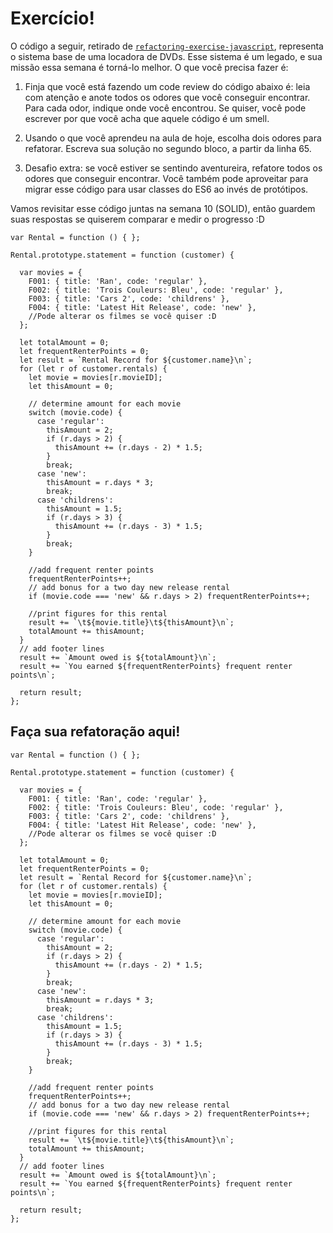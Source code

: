 # Exercício!

O código a seguir, retirado de [`refactoring-exercise-javascript`](https://github.com/greatersum/refactoring-exercise-javascript/), representa o sistema base de uma locadora de DVDs. Esse sistema é um legado, e sua missão essa semana é torná-lo melhor. O que você precisa fazer é:

1. Finja que você está fazendo um code review do código abaixo é: leia com atenção e anote todos os odores que você conseguir encontrar. Para cada odor, indique onde você encontrou. Se quiser, você pode escrever por que você acha que aquele código é um smell.

2. Usando o que você aprendeu na aula de hoje, escolha dois odores para refatorar. Escreva sua solução no segundo bloco, a partir da linha 65.

3. Desafio extra: se você estiver se sentindo aventureira, refatore todos os odores que conseguir encontrar. Você também pode aproveitar para migrar esse código para usar classes do ES6 ao invés de protótipos.

Vamos revisitar esse código juntas na semana 10 (SOLID), então guardem suas respostas se quiserem comparar e medir o progresso :D

```
var Rental = function () { };

Rental.prototype.statement = function (customer) {

  var movies = {
    F001: { title: 'Ran', code: 'regular' },
    F002: { title: 'Trois Couleurs: Bleu', code: 'regular' },
    F003: { title: 'Cars 2', code: 'childrens' },
    F004: { title: 'Latest Hit Release', code: 'new' },
    //Pode alterar os filmes se você quiser :D
  };

  let totalAmount = 0;
  let frequentRenterPoints = 0;
  let result = `Rental Record for ${customer.name}\n`;
  for (let r of customer.rentals) {
    let movie = movies[r.movieID];
    let thisAmount = 0;

    // determine amount for each movie
    switch (movie.code) {
      case 'regular':
        thisAmount = 2;
        if (r.days > 2) {
          thisAmount += (r.days - 2) * 1.5;
        }
        break;
      case 'new':
        thisAmount = r.days * 3;
        break;
      case 'childrens':
        thisAmount = 1.5;
        if (r.days > 3) {
          thisAmount += (r.days - 3) * 1.5;
        }
        break;
    }

    //add frequent renter points
    frequentRenterPoints++;
    // add bonus for a two day new release rental
    if (movie.code === 'new' && r.days > 2) frequentRenterPoints++;

    //print figures for this rental
    result += `\t${movie.title}\t${thisAmount}\n`;
    totalAmount += thisAmount;
  }
  // add footer lines
  result += `Amount owed is ${totalAmount}\n`;
  result += `You earned ${frequentRenterPoints} frequent renter points\n`;

  return result;
};
```

## Faça sua refatoração aqui!

```
var Rental = function () { };

Rental.prototype.statement = function (customer) {

  var movies = {
    F001: { title: 'Ran', code: 'regular' },
    F002: { title: 'Trois Couleurs: Bleu', code: 'regular' },
    F003: { title: 'Cars 2', code: 'childrens' },
    F004: { title: 'Latest Hit Release', code: 'new' },
    //Pode alterar os filmes se você quiser :D
  };

  let totalAmount = 0;
  let frequentRenterPoints = 0;
  let result = `Rental Record for ${customer.name}\n`;
  for (let r of customer.rentals) {
    let movie = movies[r.movieID];
    let thisAmount = 0;

    // determine amount for each movie
    switch (movie.code) {
      case 'regular':
        thisAmount = 2;
        if (r.days > 2) {
          thisAmount += (r.days - 2) * 1.5;
        }
        break;
      case 'new':
        thisAmount = r.days * 3;
        break;
      case 'childrens':
        thisAmount = 1.5;
        if (r.days > 3) {
          thisAmount += (r.days - 3) * 1.5;
        }
        break;
    }

    //add frequent renter points
    frequentRenterPoints++;
    // add bonus for a two day new release rental
    if (movie.code === 'new' && r.days > 2) frequentRenterPoints++;

    //print figures for this rental
    result += `\t${movie.title}\t${thisAmount}\n`;
    totalAmount += thisAmount;
  }
  // add footer lines
  result += `Amount owed is ${totalAmount}\n`;
  result += `You earned ${frequentRenterPoints} frequent renter points\n`;

  return result;
};
```


